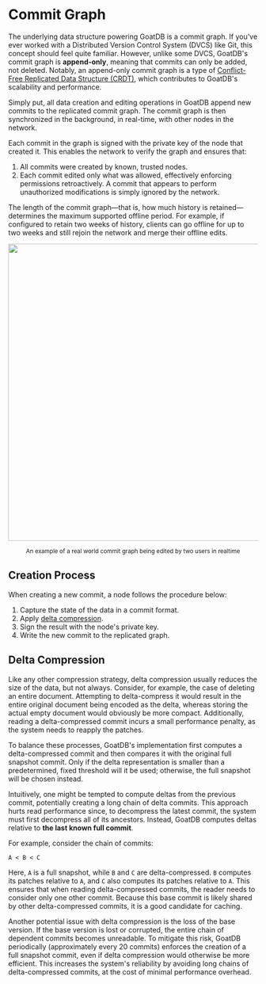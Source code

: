 # Commit Graph

The underlying data structure powering GoatDB is a commit graph. If you've ever worked with a Distributed Version Control System (DVCS) like Git, this concept should feel quite familiar. However, unlike some DVCS, GoatDB's commit graph is **append-only**, meaning that commits can only be added, not deleted. Notably, an append-only commit graph is a type of [Conflict-Free Replicated Data Structure (CRDT)](https://en.wikipedia.org/wiki/Conflict-free_replicated_data_type), which contributes to GoatDB's scalability and performance.

Simply put, all data creation and editing operations in GoatDB append new commits to the replicated commit graph. The commit graph is then synchronized in the background, in real-time, with other nodes in the network.

Each commit in the graph is signed with the private key of the node that created it. This enables the network to verify the graph and ensures that:

1. All commits were created by known, trusted nodes.
2. Each commit edited only what was allowed, effectively enforcing permissions retroactively. A commit that appears to perform unauthorized modifications is simply ignored by the network.

The length of the commit graph—that is, how much history is retained—determines the maximum supported offline period. For example, if configured to retain two weeks of history, clients can go offline for up to two weeks and still rejoin the network and merge their offline edits.

<p align="center">
<img src="https://github.com/user-attachments/assets/eb7690f8-d814-4240-886c-8427ee96513f" width=600>
</p>
<p align="center">
<sup>An example of a real world commit graph being edited by two users in realtime</sup>
</p>

## Creation Process

When creating a new commit, a node follows the procedure below:

1. Capture the state of the data in a commit format.
2. Apply [delta compression](#delta-compression).
3. Sign the result with the node's private key.
4. Write the new commit to the replicated graph.

## Delta Compression

Like any other compression strategy, delta compression usually reduces the size of the data, but not always. Consider, for example, the case of deleting an entire document. Attempting to delta-compress it would result in the entire original document being encoded as the delta, whereas storing the actual empty document would obviously be more compact. Additionally, reading a delta-compressed commit incurs a small performance penalty, as the system needs to reapply the patches.

To balance these processes, GoatDB's implementation first computes a delta-compressed commit and then compares it with the original full snapshot commit. Only if the delta representation is smaller than a predetermined, fixed threshold will it be used; otherwise, the full snapshot will be chosen instead.

Intuitively, one might be tempted to compute deltas from the previous commit, potentially creating a long chain of delta commits. This approach hurts read performance since, to decompress the latest commit, the system must first decompress all of its ancestors. Instead, GoatDB computes deltas relative to **the last known full commit**.

For example, consider the chain of commits:

```
A < B < C
```

Here, `A` is a full snapshot, while `B` and `C` are delta-compressed. `B` computes its patches relative to `A`, and `C` also computes its patches relative to `A`. This ensures that when reading delta-compressed commits, the reader needs to consider only one other commit. Because this base commit is likely shared by other delta-compressed commits, it is a good candidate for caching.

Another potential issue with delta compression is the loss of the base version. If the base version is lost or corrupted, the entire chain of dependent commits becomes unreadable. To mitigate this risk, GoatDB periodically (approximately every 20 commits) enforces the creation of a full snapshot commit, even if delta compression would otherwise be more efficient. This increases the system's reliability by avoiding long chains of delta-compressed commits, at the cost of minimal performance overhead.
